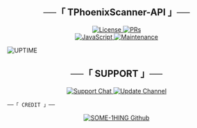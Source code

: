<h2 align="center">
    ──「 TPhoenixScanner-API 」──
</h2>

<p align="center">
  <a href="https://github.com/SOME-1HING/Scanner/blob/master/LICENSE"> <img src="https://img.shields.io/badge/License-GPLv3-blueviolet?style=for-the-badge" alt="License" /> </a>
  <a href="https://makeapullrequest.com"> <img src="https://img.shields.io/badge/PRs-Welcome-yellow?style=for-the-badge" alt="PRs" /></a></br>
  <a href="https://www.javascript.com/"> <img src="https://img.shields.io/badge/Made%20With-JavaSript-yellow?style=for-the-badge&logo=python" alt="JavaScript" /> </a>
  <a href="https://github.com/SOME-1HING/PhoenixScanner-API"> <img src="https://img.shields.io/badge/Maintained-Yes-lightgrey?style=for-the-badge" alt="Maintenance" /> </a>
</p>
<img align="center" src="https://img.shields.io/uptimerobot/ratio/m792952202-4cb5c2377c9817fa47a6d85d?style=for-the-badge" alt="UPTIME" />

<h2 align="center">
    ──「 SUPPORT 」──
</h2>

<p align="center">
<a href= "https://t.me/tyranteyeeee"> <img src="https://img.shields.io/badge/Support-Chat-green?style=for-the-badge&logo=telegram" alt="Support Chat" /> </a>
<a href="https://t.me/SOME1_HING"> <img src="https://img.shields.io/badge/SOME1HING-Channel-green?style=for-the-badge&logo=telegram" alt="Update Channel" /> </a>
</p>

    ──「 CREDIT 」──
</h2>

<p align="center">
<a href="https://github.com/SOME-1HING"> <img src="https://img.shields.io/badge/SOME1HING-Github-magenta?style=for-the-badge&logo=github" alt="SOME-1HING Github" /> </a>
</p>
